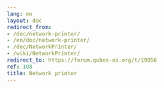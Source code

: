 ```yaml
---
lang: en
layout: doc
redirect_from:
- /doc/network-printer/
- /en/doc/network-printer/
- /doc/NetworkPrinter/
- /wiki/NetworkPrinter/
redirect_to: https://forum.qubes-os.org/t/19056
ref: 108
title: Network printer
---
```

